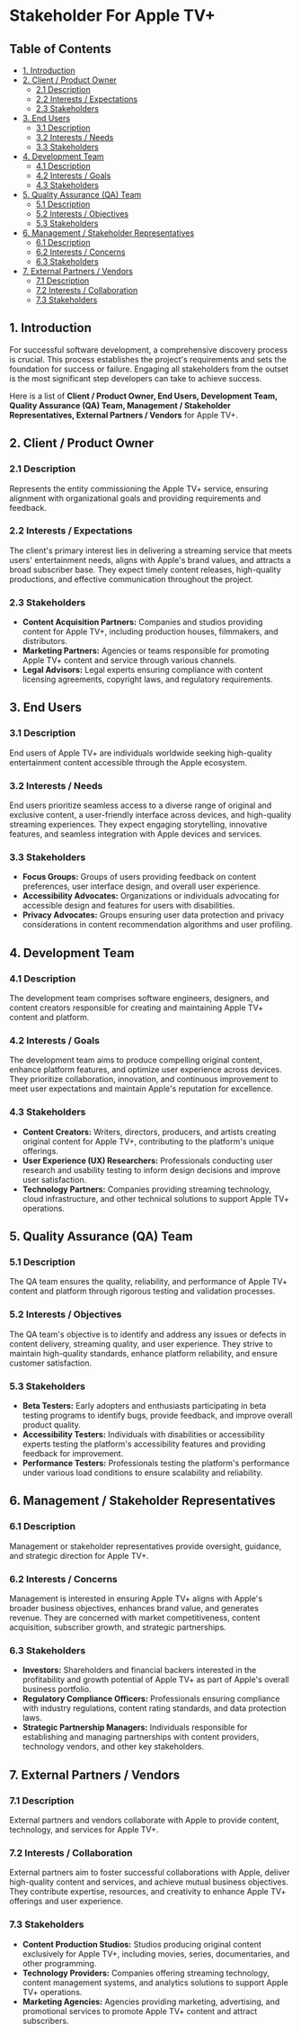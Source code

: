 # Stakeholder For Apple TV+

## Table of Contents

- [1. Introduction](#1-introduction)
- [2. Client / Product Owner](#2-client--product-owner)
  - [2.1 Description](#21-description)
  - [2.2 Interests / Expectations](#22-interests--expectations)
  - [2.3 Stakeholders](#23-stakeholders)
- [3. End Users](#3-end-users)
  - [3.1 Description](#31-description)
  - [3.2 Interests / Needs](#32-interests--needs)
  - [3.3 Stakeholders](#33-stakeholders)
- [4. Development Team](#4-development-team)
  - [4.1 Description](#41-description)
  - [4.2 Interests / Goals](#42-interests--goals)
  - [4.3 Stakeholders](#43-stakeholders)
- [5. Quality Assurance (QA) Team](#5-quality-assurance-qa-team)
  - [5.1 Description](#51-description)
  - [5.2 Interests / Objectives](#52-interests--objectives)
  - [5.3 Stakeholders](#53-stakeholders)
- [6. Management / Stakeholder Representatives](#6-management--stakeholder-representatives)
  - [6.1 Description](#61-description)
  - [6.2 Interests / Concerns](#62-interests--concerns)
  - [6.3 Stakeholders](#63-stakeholders)
- [7. External Partners / Vendors](#7-external-partners--vendors)
  - [7.1 Description](#71-description)
  - [7.2 Interests / Collaboration](#72-interests--collaboration)
  - [7.3 Stakeholders](#73-stakeholders)

## 1. Introduction
For successful software development, a comprehensive discovery process is crucial. This process establishes the project's requirements and sets the foundation for success or failure. Engaging all stakeholders from the outset is the most significant step developers can take to achieve success.

Here is a list of **Client / Product Owner, End Users, Development Team, Quality Assurance (QA) Team, Management / Stakeholder Representatives, External Partners / Vendors** for Apple TV+.

## 2. Client / Product Owner

### 2.1 Description
Represents the entity commissioning the Apple TV+ service, ensuring alignment with organizational goals and providing requirements and feedback.

### 2.2 Interests / Expectations
The client's primary interest lies in delivering a streaming service that meets users' entertainment needs, aligns with Apple's brand values, and attracts a broad subscriber base. They expect timely content releases, high-quality productions, and effective communication throughout the project.

### 2.3 Stakeholders
- **Content Acquisition Partners:** Companies and studios providing content for Apple TV+, including production houses, filmmakers, and distributors.
- **Marketing Partners:** Agencies or teams responsible for promoting Apple TV+ content and service through various channels.
- **Legal Advisors:** Legal experts ensuring compliance with content licensing agreements, copyright laws, and regulatory requirements.

## 3. End Users

### 3.1 Description
End users of Apple TV+ are individuals worldwide seeking high-quality entertainment content accessible through the Apple ecosystem.

### 3.2 Interests / Needs
End users prioritize seamless access to a diverse range of original and exclusive content, a user-friendly interface across devices, and high-quality streaming experiences. They expect engaging storytelling, innovative features, and seamless integration with Apple devices and services.

### 3.3 Stakeholders
- **Focus Groups:** Groups of users providing feedback on content preferences, user interface design, and overall user experience.
- **Accessibility Advocates:** Organizations or individuals advocating for accessible design and features for users with disabilities.
- **Privacy Advocates:** Groups ensuring user data protection and privacy considerations in content recommendation algorithms and user profiling.

## 4. Development Team

### 4.1 Description
The development team comprises software engineers, designers, and content creators responsible for creating and maintaining Apple TV+ content and platform.

### 4.2 Interests / Goals
The development team aims to produce compelling original content, enhance platform features, and optimize user experience across devices. They prioritize collaboration, innovation, and continuous improvement to meet user expectations and maintain Apple's reputation for excellence.

### 4.3 Stakeholders
- **Content Creators:** Writers, directors, producers, and artists creating original content for Apple TV+, contributing to the platform's unique offerings.
- **User Experience (UX) Researchers:** Professionals conducting user research and usability testing to inform design decisions and improve user satisfaction.
- **Technology Partners:** Companies providing streaming technology, cloud infrastructure, and other technical solutions to support Apple TV+ operations.

## 5. Quality Assurance (QA) Team

### 5.1 Description
The QA team ensures the quality, reliability, and performance of Apple TV+ content and platform through rigorous testing and validation processes.

### 5.2 Interests / Objectives
The QA team's objective is to identify and address any issues or defects in content delivery, streaming quality, and user experience. They strive to maintain high-quality standards, enhance platform reliability, and ensure customer satisfaction.

### 5.3 Stakeholders
- **Beta Testers:** Early adopters and enthusiasts participating in beta testing programs to identify bugs, provide feedback, and improve overall product quality.
- **Accessibility Testers:** Individuals with disabilities or accessibility experts testing the platform's accessibility features and providing feedback for improvement.
- **Performance Testers:** Professionals testing the platform's performance under various load conditions to ensure scalability and reliability.

## 6. Management / Stakeholder Representatives

### 6.1 Description
Management or stakeholder representatives provide oversight, guidance, and strategic direction for Apple TV+.

### 6.2 Interests / Concerns
Management is interested in ensuring Apple TV+ aligns with Apple's broader business objectives, enhances brand value, and generates revenue. They are concerned with market competitiveness, content acquisition, subscriber growth, and strategic partnerships.

### 6.3 Stakeholders
- **Investors:** Shareholders and financial backers interested in the profitability and growth potential of Apple TV+ as part of Apple's overall business portfolio.
- **Regulatory Compliance Officers:** Professionals ensuring compliance with industry regulations, content rating standards, and data protection laws.
- **Strategic Partnership Managers:** Individuals responsible for establishing and managing partnerships with content providers, technology vendors, and other key stakeholders.

## 7. External Partners / Vendors

### 7.1 Description
External partners and vendors collaborate with Apple to provide content, technology, and services for Apple TV+.

### 7.2 Interests / Collaboration
External partners aim to foster successful collaborations with Apple, deliver high-quality content and services, and achieve mutual business objectives. They contribute expertise, resources, and creativity to enhance Apple TV+ offerings and user experience.

### 7.3 Stakeholders
- **Content Production Studios:** Studios producing original content exclusively for Apple TV+, including movies, series, documentaries, and other programming.
- **Technology Providers:** Companies offering streaming technology, content management systems, and analytics solutions to support Apple TV+ operations.
- **Marketing Agencies:** Agencies providing marketing, advertising, and promotional services to promote Apple TV+ content and attract subscribers.
